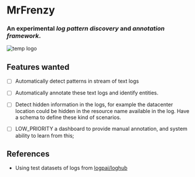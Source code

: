 # MrFrenzy

### An experimental ***log pattern discovery*** and ***annotation framework***.
![temp logo](https://vignette.wikia.nocookie.net/skylanders/images/a/a4/Fizzy_Frenzy_Pop_Fizz_Icon.png/revision/latest?cb=20170217083831)


## Features wanted
 - [ ] Automatically detect patterns in stream of text logs
 - [ ] Automatically annotate these text logs and identify entities.
 - [ ] Detect hidden information in the logs, for example the datacenter location could be hidden in the resource name available in the log. Have a schema to define these kind of scenarios.
 - [ ] LOW_PRIORITY a dashboard to provide manual annotation, and system ability to learn from this;


## References

 - Using test datasets of logs from [logpai/loghub](https://github.com/logpai/loghub)
